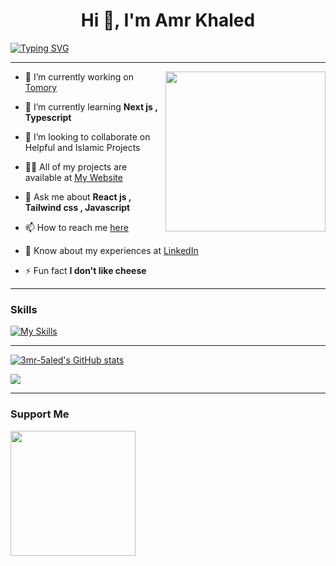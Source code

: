 <h1 align="center">Hi 👋, I'm Amr Khaled</h1>

[![Typing SVG](https://readme-typing-svg.demolab.com?font=Fira+Code&pause=1000&width=435&lines=A+passionate+Front-End+Web+developer;A+passionate+Designer;Muslim+and+Egyptian)](https://git.io/typing-svg)


----

<div align="left">
  <a href="https://api.daily.dev/3mr5aled" target="_blank">
    <img
      width="256"
      align="right"
      src="https://api.daily.dev/devcards/f56e083a43464fbe9926244094772702.png?r=phq"
    />
  </a>
</div>

<div>

- 🔭 I’m currently working on [Tomory](#)

- 🌱 I’m currently learning **Next js , Typescript**
  
- 👯 I’m looking to collaborate on  Helpful and Islamic Projects

- 👨‍💻 All of my projects are available at [My Website](https://3mr5aled.netlify.app/)

- 💬 Ask me about **React js , Tailwind css , Javascript**

- 📫 How to reach me [here](https://3mr5aled.netlify.app/#contact)

- 📄 Know about my experiences at [LinkedIn](https://www.linkedin.com/in/3mr5aled/)

- ⚡ Fun fact **I don't like cheese**

</div>

----

### Skills

[![My Skills](https://skillicons.dev/icons?i=html,css,js,react,pug,figma,tailwind,redux,firebase,bootstrap,sass,webpack,vite,gulp,git,arduino,vscode,netlify,github,wordpress&perline=5&theme=dark)](https://skillicons.dev)

----

<a href="http://www.github.com/3mr-5aled"><img src="https://github-readme-stats.vercel.app/api?username=3mr-5aled&show_icons=true&hide=&count_private=true&title_color=14b8a6&text_color=ffffff&icon_color=14b8a6&bg_color=0f172a&hide_border=true&show_icons=true" alt="3mr-5aled's GitHub stats" /></a>

<a href="http://www.github.com/3mr-5aled"><img src="https://github-readme-streak-stats.herokuapp.com/?user=3mr-5aled&stroke=ffffff&background=0f172a&ring=14b8a6&fire=14b8a6&currStreakNum=ffffff&currStreakLabel=14b8a6&sideNums=ffffff&sideLabels=ffffff&dates=ffffff&hide_border=true" /></a>

----

### Support Me

<a href="https://www.buymeacoffee.com/3mr5aled"><img src="https://cdn.buymeacoffee.com/buttons/v2/default-yellow.png" width="200" /></a>
